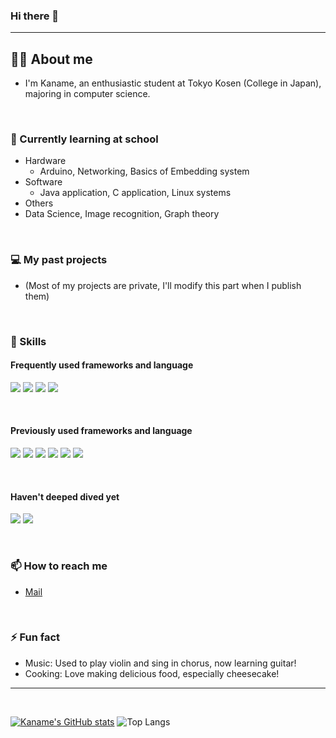 ### Hi there 👋
<hr/>

👨‍🎓 About me
--
- I'm Kaname, an enthusiastic student at Tokyo Kosen (College in Japan), majoring in computer science.
<br/>

### 📝 Currently learning at school
- Hardware
	- Arduino, Networking, Basics of Embedding system
- Software
	- Java application, C application, Linux systems
- Others
 - Data Science, Image recognition, Graph theory

<br/>

### 💻 My past projects
- (Most of my projects are private, I'll modify this part when I publish them)
<br/>

### 💪 Skills

#### Frequently used frameworks and language
<p>
	<div>
		<img src="https://img.shields.io/badge/Flutter%20-%2302569B.svg?&style=for-the-badge&logo=Flutter&logoColor=white" /> <img src="https://img.shields.io/badge/Dart%20-%230175C2.svg?&style=for-the-badge&logo=Dart&logoColor=white" /> <img src="https://img.shields.io/badge/Flask%20-%23000000.svg?&style=for-the-badge&logo=Flask&logoColor=white" /> <img src="https://img.shields.io/badge/Python%20-%233776AB.svg?&style=for-the-badge&logo=Python&logoColor=white" /> 
	</div>
</p>

<br/>

#### Previously used frameworks and language
<p>
	<div>
		<img src="https://img.shields.io/badge/Spring%20-%236DB33F.svg?&style=for-the-badge&logo=Spring&logoColor=white" /> <img src="https://img.shields.io/badge/C++%20-%2300599C.svg?&style=for-the-badge&logo=cplusplus&logoColor=white" /> <img src="https://img.shields.io/badge/Rust%20-%23000000.svg?&style=for-the-badge&logo=Rust&logoColor=white" /> <img src="https://img.shields.io/badge/Django%20-%23092E20.svg?&style=for-the-badge&logo=Django&logoColor=white" /> <img src="https://img.shields.io/badge/Laravel%20-%23FF2D20.svg?&style=for-the-badge&logo=Laravel&logoColor=white" /> <img src="https://img.shields.io/badge/Kotlin%20-%237F52FF.svg?&style=for-the-badge&logo=Kotlin&logoColor=white" /> 
	</div>
</p>

<br/>

#### Haven't deeped dived yet
<p>
	<div>
		<img src="https://img.shields.io/badge/Docker%20-%232496ED.svg?&style=for-the-badge&logo=Docker&logoColor=white" /> <img src="https://img.shields.io/badge/Ruby on Rails%20-%23D30001.svg?&style=for-the-badge&logo=rubyonrails&logoColor=white" /> 
	</div>
</p>

<br/>

### 📫 How to reach me
- [Mail](lostbradan915@gmail.com)

<br/>

### ⚡ Fun fact
- Music: Used to play violin and sing in chorus, now learning guitar!
- Cooking: Love making delicious food, especially cheesecake!

----
<br/>
<p>
  <div text-align=center>
			
  [![Kaname's GitHub stats](https://github-readme-stats.vercel.app/api?username=Ryuryu169&theme=radical)](https://github.com/anuraghazra/github-readme-stats)
  ![Top Langs](https://github-readme-stats.vercel.app/api/top-langs/?username=anuraghazra&layout=compact&theme=radical)
				
  </div>
</p>

